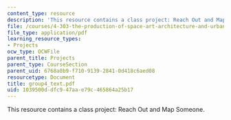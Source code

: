 ```yaml
---
content_type: resource
description: 'This resource contains a class project: Reach Out and Map Someone.'
file: /courses/4-303-the-production-of-space-art-architecture-and-urbanism-in-dialogue-fall-2006/1039500ddfc947aae79c465864a25b17_group4_text.pdf
file_type: application/pdf
learning_resource_types:
- Projects
ocw_type: OCWFile
parent_title: Projects
parent_type: CourseSection
parent_uid: 6768a0b9-f710-9139-2841-0d418c6aed08
resourcetype: Document
title: group4_text.pdf
uid: 1039500d-dfc9-47aa-e79c-465864a25b17
---
```

This resource contains a class project: Reach Out and Map Someone.

